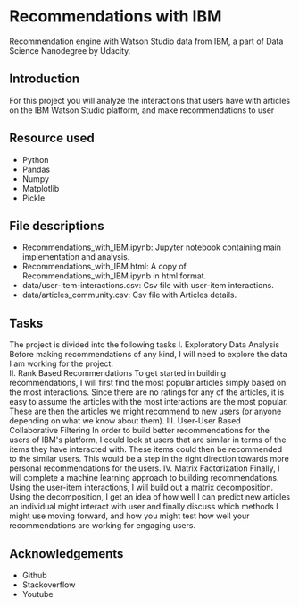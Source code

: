 # Recommendations with IBM
Recommendation engine with Watson Studio data from IBM, a part of Data Science Nanodegree by Udacity.

## Introduction
For this project you will analyze the interactions that users have with articles on the IBM Watson Studio platform, and make recommendations to user 

## Resource used
- Python
- Pandas
- Numpy
- Matplotlib
- Pickle

## File descriptions
-	Recommendations_with_IBM.ipynb: Jupyter notebook containing main implementation and analysis.
-	Recommendations_with_IBM.html: A copy of Recommendations_with_IBM.ipynb in html format.
-	data/user-item-interactions.csv: Csv file with user-item interactions.
-	data/articles_community.csv: Csv file with Articles details.

## Tasks
The project is divided into the following tasks
I. Exploratory Data Analysis
Before making recommendations of any kind, I will need to explore the data I am working for the project.  
II. Rank Based Recommendations
To get started in building recommendations, I will first find the most popular articles simply based on the most interactions. Since there are no ratings for any of the articles, it is easy to assume the articles with the most interactions are the most popular. These are then the articles we might recommend to new users (or anyone depending on what we know about them).
III. User-User Based Collaborative Filtering
In order to build better recommendations for the users of IBM's platform, I could look at users that are similar in terms of the items they have interacted with. These items could then be recommended to the similar users. This would be a step in the right direction towards more personal recommendations for the users.
IV. Matrix Factorization
Finally, I will complete a machine learning approach to building recommendations. Using the user-item interactions, I will build out a matrix decomposition. Using the decomposition, I get an idea of how well I can predict new articles an individual might interact with user and finally discuss which methods I might use moving forward, and how you might test how well your recommendations are working for engaging users.

## Acknowledgements
-	Github
-	Stackoverflow
-	Youtube

 
